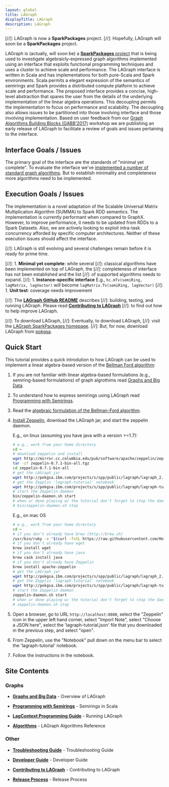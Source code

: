 ```yaml
---
layout: global
title: LAGraph
displayTitle: LAGraph
description: LAGraph
---
```

<!--
{% comment %}
License ...
{% endcomment %}
-->

[//]: LAGraph is now a **SparkPackages** project.
[//]: Hopefully, LAGraph will soon be a **SparkPackages** project.

LAGraph is (actually, will soon be) a [**SparkPackages**
project](https://spark-packages.org/?q=tags%3A%22Graph%22) that is
being used to investigate algebraicly-expressed graph algorithms
implemented using an interface that exploits functional programming
techniques and uses a cluster to achieve scale and performance.
The LAGraph interface is written in Scala and has implementations for
both pure-Scala and Spark environments. Scala permits a elegant
expression of the semantics of semirings and Spark provides a
distributed compute platform to achieve scale and performance.
The proposed interface provides a concise, high-level abstraction that
spares the user from the details of the underlying implementation of
the linear algebra operations.  This decoupling permits the
implementation to focus on performance and scalability.
The decoupling also allows issues to be partitioned into those
involving interface and those involving implementation.
Based on user feedback from our [Graph Algorithms Building Blocks
(GABB’2017)](http://graphanalysis.org/workshop2017.html) workshop we
are publishing an early release of LAGraph to facilitate a review of
goals and issues pertaining to the interface.

## Interface Goals / Issues

The primary goal of the interface are the standards of "minimal yet complete".
To evaluate the interface we've [implemented a number of standard graph algorithms](algorithms-reference.md). But to establish minimality and completeness more algorithms need to be implemented.

## Execution Goals / Issues

The implementation is a novel adaptation of the Scalable Universal
Matrix Multiplication Algorithm (SUMMA) to Spark RDD semantics. The
implementation is currently performant when compared to GraphX.
However, to improve performance, it needs to be updated from RDDs to a
Spark Datasets. Also, we are actively looking to exploit intra-task
concurrency afforded by specific computer architectures. Neither of
these execution issues should affect the interface.


[//]: LAGraph is still evolving and several challenges remain before it is ready for prime time.

[//]: 1. **Minimal yet complete**: while several
[//]: classical algorithms have been implemented on top of LAGraph, the
[//]: completeness of interface has not been established and the list
[//]: of supported algorithms needs to expand.
[//]: 1. **Instance-specific interface** E.g., `hc.mTv(semiRing, lagMatrix, lagVector)` will become `lagMatrix.Tv(semiRing, lagVector)`
[//]: 1. **Unit test**: coverage needs improvement


[//]: The [**LAGraph GitHub README**](https://github.ibm.com/hornwp/lagraph) describes
[//]: building, testing, and running LAGraph. Please read [**Contributing to LAGraph**](contributing-to-lagraph)
[//]: to find out how to help improve LAGraph.

[//]: To download LAGraph,
[//]: Eventually, to download LAGraph,
[//]: visit the [LAGraph SparkPackages homepage](https://spark-packages.org/?q=tags%3A%22Graph%22).
[//]: But, for now, download LAGraph from [pokgsa](http://pokgsa.ibm.com/projects/s/spp/public/lagraph/lagraph_2.11-0.1.0-SNAPSHOT.jar).


## Quick Start

This tutorial provides a quick introdution to how LAGraph can be used
to implement a linear algebra-based version of the
[Bellman Ford algorithm](https://en.wikipedia.org/wiki/Bellman%E2%80%93Ford_algorithm):

1. If you are not familiar with linear algebra-based formulations
   (e.g., semiring-based formulations) of graph algrothims read
   [Graphs and Big Data](graphs-overview).

1. To understand how to express semirings using LAGraph read
   [Programming with Semirings](programming-with-semirings).

1. Read the [algebraic formulation of the Bellman-Ford algorithm](algorithms-bellmanford).

1. [Install Zeppelin](http://zeppelin.apache.org/docs/0.7.1/install/install.html#quick-start),
   download the LAGraph jar, and start the zeppelin daemon.

   E.g., on linux (assuming you have java with a version >=1.7):

   ```bash
   # e.g., work from your home directory
   cd ~
   # download zeppelin and install
   wget http://mirror.cc.columbia.edu/pub/software/apache/zeppelin/zeppelin-0.7.1/zeppelin-0.7.1-bin-all.tgz
   tar -zf zeppelin-0.7.1-bin-all.tgz
   cd zeppelin-0.7.1-bin-all
   # get the LAGraph jar
   wget http://pokgsa.ibm.com/projects/s/spp/public/lagraph/lagraph_2.11-0.1.0-SNAPSHOT.jar
   # get the Zepplin 'lagraph-tutorial' notebook
   wget http://pokgsa.ibm.com/projects/s/spp/public/lagraph/lagraph-tutorial.json
   # start the Zeppelin daemon
   bin/zeppelin-daemon.sh start
   # when ur done playing w/ the tutorial don't forget to stop the daemon
   # bin/zeppelin-daemon.sh stop
   ```

   E.g., on mac OS

   ```bash
   # e.g., work from your home directory
   cd ~
   # if you don't already have brew (http://brew.sh)
   /usr/bin/ruby -e "$(curl -fsSL https://raw.githubusercontent.com/Homebrew/install/master/install)"
   # if you don't already have wget
   brew install wget
   # if you don't already have java
   brew cask install java
   # if you don't already have Zeppelin
   brew install apache-zeppelin
   # get the LAGraph jar
   wget http://pokgsa.ibm.com/projects/s/spp/public/lagraph/lagraph_2.11-0.1.0-SNAPSHOT.jar
   # get the Zepplin 'lagraph-tutorial' notebook
   wget http://pokgsa.ibm.com/projects/s/spp/public/lagraph/lagraph-tutorial.json
   # start the Zeppelin daemon
   zeppelin-daemon.sh start
   # when ur done playing w/ the tutorial don't forget to stop the daemon
   # zeppelin-daemon.sh stop
   ```

1. Open a browser, go to URL `http://localhost:8080`, select the
   "Zeppelin" icon in the upper left hand corner, select "Import
   Note", select "Choose a JSON here", select the
   'lagraph-tutorial.json' file that you downloaded in the previous
   step, and select "open".

1. From Zeppelin, use the "Notebook" pull down on the menu bar to select the
   'lagraph-tutorial' notebook.

1. Follow the instructions in the notebook.

## Site Contents

### Graphs

* [**Graphs and Big Data**](graphs-overview) - Overview of LAGraph

* [**Programming with Semirings**](programming-with-semirings) - Semirings in Scala

* [**LagContext Programming Guide**](spark-lagcontext-programming-guide) - Running LAGraph

* [**Algorithms**](spark-lagcontext-programming-guide) - LAGraph Algorithms Reference

### Other

* [**Troubleshooting Guide**](troubleshooting-guide) - Troubleshooting Guide

* [**Developer Guide**](lagraph-dev-guide) - Developer Guide

* [**Contributing to LAGraph**](contributing-to-lagraph) - Contributing to LAGraph

* [**Release Process**](release-process) - Release Process

